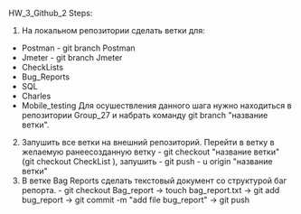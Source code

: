 HW_3_Github_2
Steps:

1. На локальном репозитории сделать ветки для:
- Postman - git branch Postman
- Jmeter - git branch Jmeter
- CheckLists
- Bug_Reports
- SQL
- Charles
- Mobile_testing
Для осушествления данного шага нужно находиться в репозитории Group_27 и набрать команду git branch "название ветки".
2. Запушить все ветки на внешний репозиторий. 
Перейти в ветку в желаемую ранеесозданную ветку - git checkout "название ветки" (git checkout CheckList ), запушить - git push - u origin "название ветки"
3. В ветке Bag Reports сделать текстовый документ со структурой баг репорта. - git checkout Bag_report -> touch bag_report.txt -> git add bug_report -> git commit -m "add file bug_report" -> git push
